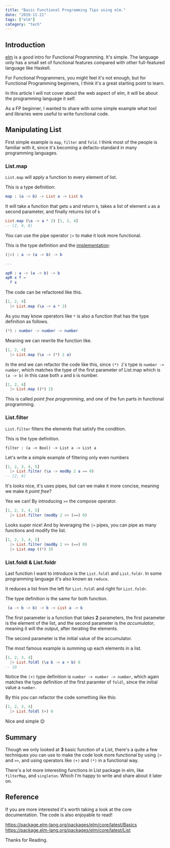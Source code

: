 ```yaml
---
title: "Basic Functional Programming Tips using elm."
date: "2019-11-21"
tags: ["elm"]
category: "tech"
---
```


## Introduction

[elm](https://elm-lang.org/) is a good intro for Functional Programming.
It's simple. The language only has a small set of functional features compared with other full-featured language like Haskell.

For Functional Programmers, you might feel it's not enough, but for Functional Programming beginners, I think it's a great starting point to learn.

In this article I will not cover about the web aspect of elm, it will be about the programming language it self.

As a FP beginner, I wanted to share with some simple example what tool and libraries were useful to write functional code.

## Manipulating List

First simple example is `map`, `filter` and `fold`. I think most of the people is familiar with it, since it's becoming a defacto-standard in many programming languages.

### List.map

`List.map` will apply a function to every element of list.

This is a type definition:

```elm
map : (a -> b) -> List a -> List b
```

It will take a function that gets `a` and return `b`, takes a list of element `a` as a second parameter, and finally returns list of `b`

```elm
List.map (\a -> a * 2) [1, 2, 4]
-- [2, 4, 8]
```

You can use the pipe operator `|>` to make it look more functional.

This is the type definition and the [implementation](https://github.com/elm/core/blob/1.0.2/src/Basics.elm#L873):

```elm
(|>) : a -> (a -> b) -> b

---

apR : a -> (a -> b) -> b
apR x f =
  f x
```

The code can be refactored like this.

```elm
[1, 2, 4]
  |> List.map (\a -> a * 2)
```

As you may know operators like `*` is also a function that has the type definition as follows.

```elm
(*) : number -> number -> number
```

Meaning we can rewrite the function like.

```elm
[1, 2, 4]
  |> List.map (\a -> (*) 2 a)
```

In the end we can refactor the code like this, since `(*) 2`'s type is `number -> number`, which matches the type of the first parameter of List.map which is `(a -> b)` in this case both `a` and `b` is number.

```elm
[1, 2, 4]
  |> List.map ((*) 2)
```

This is called _point free programming_, and one of the fun parts in functional programming.

### List.filter

`List.filter` filters the elements that satisfy the condition.

This is the type definition.

```
filter : (a -> Bool) -> List a -> List a
```

Let's write a simple example of filtering only even numbers

```elm
[1, 2, 3, 4, 5]
  |> List.filter (\a -> modBy 2 a == 0)
-- [2, 4]
```

It's looks nice, it's uses pipes, but can we make it more concise, meaning we make it _point free_?

Yes we can! By introducing `>>` the compose operator.

```elm
[1, 2, 3, 4, 5]
  |> List.filter (modBy 2 >> (==) 0)
```

Looks super nice! And by leveraging the `|>` pipes, you can pipe as many functions and modify the list.

```elm
[1, 2, 3, 4, 5]
  |> List.filter (modBy 2 >> (==) 0)
  |> List.map ((*) 3)
```

### List.foldl & List.foldr

Last function I want to introduce is the `List.foldl` and `List.foldr`. In some programming language it's also known as `reduce`.

It reduces a list from the left for `List.foldl` and right for `List.foldr`.

The type definition is the same for both function.

```elm
 (a -> b -> b) -> b -> List a -> b
```

The first parameter is a function that takes **2** parameters, the first parameter is the element of the list, and the second parameter is the _accumulator_, meaning it will the output, after iterating the elements.

The second parameter is the initial value of the accumulator.

The most famous example is summing up each elements in a list.

```elm
[1, 2, 3, 4]
  |> List.foldl (\a b -> a + b) 0
-- 10
```

Notice the `(+)` type definition is `number -> number -> number`, which again matches the type definition of the first paramter of `foldl`, since the initial value a `number`.

By this you can refactor the code something like this:

```elm
[1, 2, 3, 4]
  |> List.foldl (+) 0
```

Nice and simple 😌

## Summary

Though we only looked at **3** basic function of a List, there's a quite a few techniques you can use to make the code look more functional by using `|>` and `>>`, and using operators like `(+)` and `(*)` in a functional way.

There's a lot more interesting functions in List package in elm, like `filterMap`, and `singleton`.
Which I'm happy to write and share about it later on.

## Reference

If you are more interested it's worth taking a look at the core documentation.
The code is also enjoyable to read!

https://package.elm-lang.org/packages/elm/core/latest/Basics
https://package.elm-lang.org/packages/elm/core/latest/List

Thanks for Reading.

